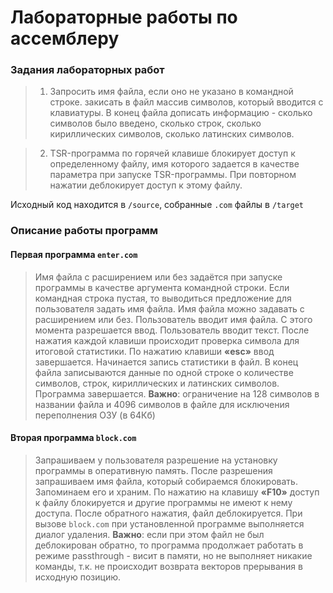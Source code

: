 # Лабораторные работы по ассемблеру

### Задания лабораторных работ

>1. Запросить имя файла, если оно не указано в командной строке. закисать в файл массив символов, который вводится с клавиатуры. В конец файла дописать информацию - сколько символов было введено, сколько строк, сколько кириллических символов, сколько латинских символов. 

>2. TSR-программа по горячей клавише блокирует доступ к определенному файлу, имя которого задается в качестве параметра при запуске TSR-программы. При повторном нажатии деблокирует доступ к этому файлу. 

Исходный код находится в ```/source```, собранные ```.com``` файлы в ```/target```

### Описание работы программ

#### Первая программа ```enter.com```

>Имя файла с расширением или без задаётся при запуске программы в качестве аргумента командной строки. Если командная строка пустая, то выводиться предложение для пользователя задать имя файла. Имя файла можно задавать с расширением или без. Пользователь вводит имя файла. С этого момента разрешается ввод. Пользователь вводит текст. После нажатия каждой клавиши происходит проверка символа для итоговой статистики. По нажатию клавиши **«esc»** ввод завершается. Начинается запись статистики в файл. В конец файла записываются данные по одной строке о количестве символов, строк, кириллических и латинских символов. Программа завершается. **Важно**: ограничение на 128 символов в названии файла и 4096 символов в файле для исключения переполнения ОЗУ (в 64Кб)

#### Вторая программа ```block.com```

>Запрашиваем у пользователя разрешение на установку программы в оперативную память. После разрешения запрашиваем имя файла, который собираемся блокировать. Запоминаем его и храним. По нажатию на клавишу **«F10»** доступ к файлу блокируется и другие программы не имеют к нему доступа. После обратного нажатия, файл деблокируется. При вызове ```block.com``` при установленной программе выполняется диалог удаления. **Важно**: если при этом файл не был деблокирован обратно, то программа продолжает работать в режиме passthrough - висит в памяти, но не выполняет никакие команды, т.к. не происходит возврата векторов прерывания в исходную позицию.
